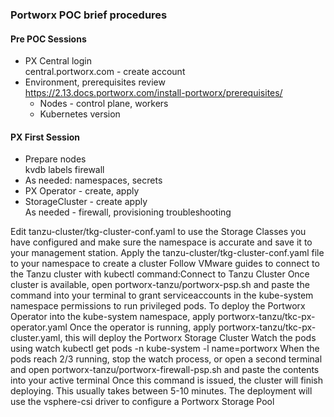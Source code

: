 ### Portworx POC brief procedures
#### Pre POC Sessions
- PX Central login  
  central.portworx.com - create account  
- Environment, prerequisites review  
  https://2.13.docs.portworx.com/install-portworx/prerequisites/  
  - Nodes - control plane, workers
  - Kubernetes version  
      
#### PX First Session
- Prepare nodes    
  kvdb labels
  firewall
- As needed: namespaces, secrets  
- PX Operator - create, apply  
- StorageCluster - create apply  
  As needed - firewall, provisioning troubleshooting  
  
Edit tanzu-cluster/tkg-cluster-conf.yaml to use the Storage Classes you have configured and make sure the namespace is accurate and save it to your management station.
Apply the tanzu-cluster/tkg-cluster-conf.yaml file to your namespace to create a cluster
Follow VMware guides to connect to the Tanzu cluster with kubectl command:Connect to Tanzu Cluster
Once cluster is available, open portworx-tanzu/portworx-psp.sh and paste the command into your terminal to grant serviceaccounts in the kube-system namespace permissions to run privileged pods.
To deploy the Portworx Operator into the kube-system namespace, apply portworx-tanzu/tkc-px-operator.yaml
Once the operator is running, apply portworx-tanzu/tkc-px-cluster.yaml, this will deploy the Portworx Storage Cluster
Watch the pods using watch kubectl get pods -n kube-system -l name=portworx
When the pods reach 2/3 running, stop the watch process, or open a second terminal and open portworx-tanzu/portworx-firewall-psp.sh and paste the contents into your active terminal
Once this command is issued, the cluster will finish deploying. This usually takes between 5-10 minutes.
The deployment will use the vsphere-csi driver to configure a Portworx Storage Pool
